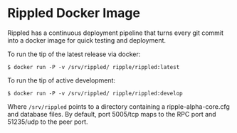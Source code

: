 # Rippled Docker Image

Rippled has a continuous deployment pipeline that turns every git commit into a
docker image for quick testing and deployment.

To run the tip of the latest release via docker:

```$ docker run -P -v /srv/rippled/ ripple/rippled:latest```

To run the tip of active development:

```$ docker run -P -v /srv/rippled/ ripple/rippled:develop```

Where ```/srv/rippled``` points to a directory containing a ripple-alpha-core.cfg and
database files. By default, port 5005/tcp maps to the RPC port and 51235/udp to
the peer port.
